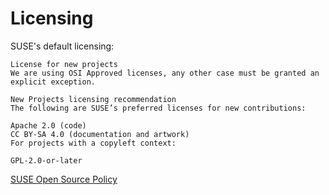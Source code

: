 # Licensing

SUSE's default licensing:

```
License for new projects
We are using OSI Approved licenses, any other case must be granted an explicit exception.

New Projects licensing recommendation
The following are SUSE’s preferred licenses for new contributions:

Apache 2.0 (code)
CC BY-SA 4.0 (documentation and artwork)
For projects with a copyleft context:

GPL-2.0-or-later
```

[SUSE Open Source Policy](https://opensource.suse.com/legal/policy)
